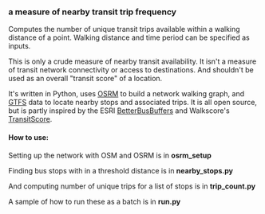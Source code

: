 ### a measure of nearby transit trip frequency

Computes the number of unique transit trips available within a walking distance of a point. 
Walking distance and time period can be specified as inputs.

This is only a crude measure of nearby transit availability.
It isn't a measure of transit network connectivity or access to destinations.
And shouldn't be used as an overall "transit score" of a location.

It's written in Python, uses [OSRM](http://project-osrm.org/) to build a network walking graph, and [GTFS](https://developers.google.com/transit/gtfs/) data 
to locate nearby stops and associated trips. 
It is all open source, but is partly inspired by the ESRI [BetterBusBuffers](http://transit.melindamorang.com/) and Walkscore's [TransitScore](https://www.walkscore.com/transit-score-methodology.shtml). 


#### How to use:

Setting up the network with OSM and OSRM is in **osrm_setup**

Finding bus stops with in a threshold distance is in **nearby_stops.py**

And computing number of unique trips for a list of stops is in **trip_count.py**

A sample of how to run these as a batch is in **run.py**
